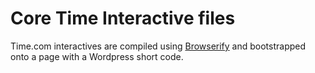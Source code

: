 Core Time Interactive files
====

Time.com interactives are compiled using [Browserify](https://github.com/substack/node-browserify) and bootstrapped onto a page with a Wordpress short code.
